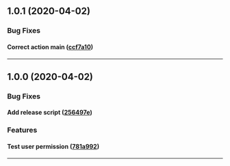 ## 1.0.1 (2020-04-02)

### Bug Fixes


#### Correct action main ([ccf7a10](https://github.com/scherermichael/action-has-permission/commit/ccf7a10))



---

## 1.0.0 (2020-04-02)

### Bug Fixes


#### Add release script ([256497e](https://github.com/scherermichael/action-has-permission/commit/256497e))

### Features


#### Test user permission ([781a992](https://github.com/scherermichael/action-has-permission/commit/781a992))



---

